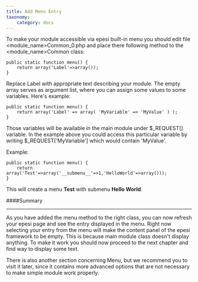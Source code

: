 ```yaml
---
title: Add Menu Entry
taxonomy:
    category: docs
---
```


To make your module accessible via epesi built-in menu you should edit file <module_name>Common_0.php and place there following method to the <module_name>Common class:

	public static function menu() {
		return array('Label'=>array());
	}

Replace Label with appropriate text describing your module. The empty array serves as argument list, where you can assign some values to some variables. Here's example:

	public static function menu() {
		return array('Label' => array( 'MyVariable' => 'MyValue' ) );
	}

Those variables will be available in the main module under $_REQUEST[] variable. In the example above you could access this particular variable by writing $_REQUEST['MyVariable'] which would contain 'MyValue'.

Example:

	public static function menu() {
		return array('Test'=>array('__submenu__'=>1,'HelloWorld'=>array()));
	}

This will create a menu **Test** with submenu **Hello World**.

####Summary
___

As you have added the menu method to the right class, you can now refresh your epesi page and see the entry displayed in the menu. Right now selecting your entry from the menu will make the content panel of the epesi framework to be empty. This is because main module class doesn't display anything. To make it work you should now proceed to the next chapter and find way to display some text.

There is also another section concerning Menu, but we recommend you to visit it later, since it contains more advanced options that are not necessary to make simple module work properly.